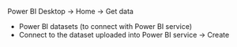 Power BI Desktop -> Home -> Get data
- Power BI datasets (to connect with Power BI service)
- Connect to the dataset uploaded into Power BI service -> Create